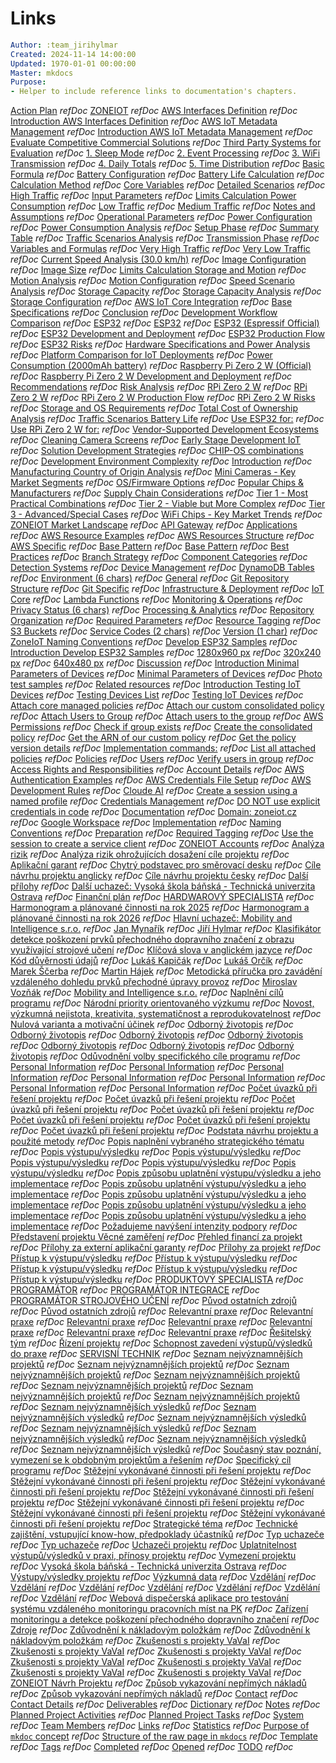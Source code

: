 # Links

```yaml
Author: :team_jirihylmar
Created: 2024-11-14 14:00:00
Updated: 1970-01-01 00:00:00
Master: mkdocs
Purpose:
- Helper to include reference links to documentation's chapters.
```

[Action Plan](#action-plan) *refDoc*
[ZONEIOT](#zoneiot) *refDoc*
[AWS Interfaces Definition](/development_aws/aws_interfaces_definition#aws-interfaces-definition) *refDoc*
[Introduction AWS Interfaces Definition](/development_aws/aws_interfaces_definition#introduction-aws-interfaces-definition) *refDoc*
[AWS IoT Metadata Management](/development_aws/aws_iot_metadata_management#aws-iot-metadata-management) *refDoc*
[Introduction AWS IoT Metadata Management](/development_aws/aws_iot_metadata_management#introduction-aws-iot-metadata-management) *refDoc*
[Evaluate Competitive Commercial Solutions](/development_common/evaluate_competitive_commercial_solutions#evaluate-competitive-commercial-solutions) *refDoc*
[Third Party Systems for Evaluation](/development_common/evaluate_competitive_commercial_solutions#third-party-systems-for-evaluation) *refDoc*
[1. Sleep Mode](/development_common/limits_calculations_power_consumption#1-sleep-mode) *refDoc*
[2. Event Processing](/development_common/limits_calculations_power_consumption#2-event-processing) *refDoc*
[3. WiFi Transmission](/development_common/limits_calculations_power_consumption#3-wifi-transmission) *refDoc*
[4. Daily Totals](/development_common/limits_calculations_power_consumption#4-daily-totals) *refDoc*
[5. Time Distribution](/development_common/limits_calculations_power_consumption#5-time-distribution) *refDoc*
[Basic Formula](/development_common/limits_calculations_power_consumption#basic-formula) *refDoc*
[Battery Configuration](/development_common/limits_calculations_power_consumption#battery-configuration) *refDoc*
[Battery Life Calculation](/development_common/limits_calculations_power_consumption#battery-life-calculation) *refDoc*
[Calculation Method](/development_common/limits_calculations_power_consumption#calculation-method) *refDoc*
[Core Variables](/development_common/limits_calculations_power_consumption#core-variables) *refDoc*
[Detailed Scenarios](/development_common/limits_calculations_power_consumption#detailed-scenarios) *refDoc*
[High Traffic](/development_common/limits_calculations_power_consumption#high-traffic) *refDoc*
[Input Parameters](/development_common/limits_calculations_power_consumption#input-parameters) *refDoc*
[Limits Calculation Power Consumption](/development_common/limits_calculations_power_consumption#limits-calculation-power-consumption) *refDoc*
[Low Traffic](/development_common/limits_calculations_power_consumption#low-traffic) *refDoc*
[Medium Traffic](/development_common/limits_calculations_power_consumption#medium-traffic) *refDoc*
[Notes and Assumptions](/development_common/limits_calculations_power_consumption#notes-and-assumptions) *refDoc*
[Operational Parameters](/development_common/limits_calculations_power_consumption#operational-parameters) *refDoc*
[Power Configuration](/development_common/limits_calculations_power_consumption#power-configuration) *refDoc*
[Power Consumption Analysis](/development_common/limits_calculations_power_consumption#power-consumption-analysis) *refDoc*
[Setup Phase](/development_common/limits_calculations_power_consumption#setup-phase) *refDoc*
[Summary Table](/development_common/limits_calculations_power_consumption#summary-table) *refDoc*
[Traffic Scenarios Analysis](/development_common/limits_calculations_power_consumption#traffic-scenarios-analysis) *refDoc*
[Transmission Phase](/development_common/limits_calculations_power_consumption#transmission-phase) *refDoc*
[Variables and Formulas](/development_common/limits_calculations_power_consumption#variables-and-formulas) *refDoc*
[Very High Traffic](/development_common/limits_calculations_power_consumption#very-high-traffic) *refDoc*
[Very Low Traffic](/development_common/limits_calculations_power_consumption#very-low-traffic) *refDoc*
[Current Speed Analysis (30.0 km/h)](/development_common/limits_calculations_storage_and_motion#current-speed-analysis-(30.0-km/h)) *refDoc*
[Image Configuration](/development_common/limits_calculations_storage_and_motion#image-configuration) *refDoc*
[Image Size](/development_common/limits_calculations_storage_and_motion#image-size) *refDoc*
[Limits Calculation Storage and Motion](/development_common/limits_calculations_storage_and_motion#limits-calculation-storage-and-motion) *refDoc*
[Motion Analysis](/development_common/limits_calculations_storage_and_motion#motion-analysis) *refDoc*
[Motion Configuration](/development_common/limits_calculations_storage_and_motion#motion-configuration) *refDoc*
[Speed Scenario Analysis](/development_common/limits_calculations_storage_and_motion#speed-scenario-analysis) *refDoc*
[Storage Capacity](/development_common/limits_calculations_storage_and_motion#storage-capacity) *refDoc*
[Storage Capacity Analysis](/development_common/limits_calculations_storage_and_motion#storage-capacity-analysis) *refDoc*
[Storage Configuration](/development_common/limits_calculations_storage_and_motion#storage-configuration) *refDoc*
[AWS IoT Core Integration](/development_common/platform_comparison_for_iot_deployments#aws-iot-core-integration) *refDoc*
[Base Specifications](/development_common/platform_comparison_for_iot_deployments#base-specifications) *refDoc*
[Conclusion](/development_common/platform_comparison_for_iot_deployments#conclusion) *refDoc*
[Development Workflow Comparison](/development_common/platform_comparison_for_iot_deployments#development-workflow-comparison) *refDoc*
[ESP32](/development_common/platform_comparison_for_iot_deployments#esp32) *refDoc*
[ESP32](/development_common/platform_comparison_for_iot_deployments#esp32) *refDoc*
[ESP32 (Espressif Official)](/development_common/platform_comparison_for_iot_deployments#esp32-(espressif-official)) *refDoc*
[ESP32 Development and Deployment](/development_common/platform_comparison_for_iot_deployments#esp32-development-and-deployment) *refDoc*
[ESP32 Production Flow](/development_common/platform_comparison_for_iot_deployments#esp32-production-flow) *refDoc*
[ESP32 Risks](/development_common/platform_comparison_for_iot_deployments#esp32-risks) *refDoc*
[Hardware Specifications and Power Analysis](/development_common/platform_comparison_for_iot_deployments#hardware-specifications-and-power-analysis) *refDoc*
[Platform Comparison for IoT Deployments](/development_common/platform_comparison_for_iot_deployments#platform-comparison-for-iot-deployments) *refDoc*
[Power Consumption (2000mAh battery)](/development_common/platform_comparison_for_iot_deployments#power-consumption-(2000mah-battery)) *refDoc*
[Raspberry Pi Zero 2 W (Official)](/development_common/platform_comparison_for_iot_deployments#raspberry-pi-zero-2-w-(official)) *refDoc*
[Raspberry Pi Zero 2 W Development and Deployment](/development_common/platform_comparison_for_iot_deployments#raspberry-pi-zero-2-w-development-and-deployment) *refDoc*
[Recommendations](/development_common/platform_comparison_for_iot_deployments#recommendations) *refDoc*
[Risk Analysis](/development_common/platform_comparison_for_iot_deployments#risk-analysis) *refDoc*
[RPi Zero 2 W](/development_common/platform_comparison_for_iot_deployments#rpi-zero-2-w) *refDoc*
[RPi Zero 2 W](/development_common/platform_comparison_for_iot_deployments#rpi-zero-2-w) *refDoc*
[RPi Zero 2 W Production Flow](/development_common/platform_comparison_for_iot_deployments#rpi-zero-2-w-production-flow) *refDoc*
[RPi Zero 2 W Risks](/development_common/platform_comparison_for_iot_deployments#rpi-zero-2-w-risks) *refDoc*
[Storage and OS Requirements](/development_common/platform_comparison_for_iot_deployments#storage-and-os-requirements) *refDoc*
[Total Cost of Ownership Analysis](/development_common/platform_comparison_for_iot_deployments#total-cost-of-ownership-analysis) *refDoc*
[Traffic Scenarios Battery Life](/development_common/platform_comparison_for_iot_deployments#traffic-scenarios-battery-life) *refDoc*
[Use ESP32 for:](/development_common/platform_comparison_for_iot_deployments#use-esp32-for:) *refDoc*
[Use RPi Zero 2 W for:](/development_common/platform_comparison_for_iot_deployments#use-rpi-zero-2-w-for:) *refDoc*
[Vendor-Supported Development Ecosystems](/development_common/platform_comparison_for_iot_deployments#vendor-supported-development-ecosystems) *refDoc*
[Cleaning Camera Screens](/development_common/solution_development_strategies#cleaning-camera-screens) *refDoc*
[Early Stage Development IoT](/development_common/solution_development_strategies#early-stage-development-iot) *refDoc*
[Solution Development Strategies](/development_common/solution_development_strategies#solution-development-strategies) *refDoc*
[CHIP-OS combinations](/development_common/zoneiot_market_landscape_ro#chip-os-combinations) *refDoc*
[Development Environment Complexity](/development_common/zoneiot_market_landscape_ro#development-environment-complexity) *refDoc*
[Introduction](/development_common/zoneiot_market_landscape_ro#introduction) *refDoc*
[Manufacturing Country of Origin Analysis](/development_common/zoneiot_market_landscape_ro#manufacturing-country-of-origin-analysis) *refDoc*
[Mini Cameras - Key Market Segments](/development_common/zoneiot_market_landscape_ro#mini-cameras---key-market-segments) *refDoc*
[OS/Firmware Options](/development_common/zoneiot_market_landscape_ro#os/firmware-options) *refDoc*
[Popular Chips & Manufacturers](/development_common/zoneiot_market_landscape_ro#popular-chips-&-manufacturers) *refDoc*
[Supply Chain Considerations](/development_common/zoneiot_market_landscape_ro#supply-chain-considerations) *refDoc*
[Tier 1 - Most Practical Combinations](/development_common/zoneiot_market_landscape_ro#tier-1---most-practical-combinations) *refDoc*
[Tier 2 - Viable but More Complex](/development_common/zoneiot_market_landscape_ro#tier-2---viable-but-more-complex) *refDoc*
[Tier 3 - Advanced/Special Cases](/development_common/zoneiot_market_landscape_ro#tier-3---advanced/special-cases) *refDoc*
[WiFi Chips - Key Market Trends](/development_common/zoneiot_market_landscape_ro#wifi-chips---key-market-trends) *refDoc*
[ZONEIOT Market Landscape](/development_common/zoneiot_market_landscape_ro#zoneiot-market-landscape) *refDoc*
[API Gateway](/development_common/zoneiot_naming_conventions#api-gateway) *refDoc*
[Applications](/development_common/zoneiot_naming_conventions#applications) *refDoc*
[AWS Resource Examples](/development_common/zoneiot_naming_conventions#aws-resource-examples) *refDoc*
[AWS Resources Structure](/development_common/zoneiot_naming_conventions#aws-resources-structure) *refDoc*
[AWS Specific](/development_common/zoneiot_naming_conventions#aws-specific) *refDoc*
[Base Pattern](/development_common/zoneiot_naming_conventions#base-pattern) *refDoc*
[Base Pattern](/development_common/zoneiot_naming_conventions#base-pattern) *refDoc*
[Best Practices](/development_common/zoneiot_naming_conventions#best-practices) *refDoc*
[Branch Strategy](/development_common/zoneiot_naming_conventions#branch-strategy) *refDoc*
[Component Categories](/development_common/zoneiot_naming_conventions#component-categories) *refDoc*
[Detection Systems](/development_common/zoneiot_naming_conventions#detection-systems) *refDoc*
[Device Management](/development_common/zoneiot_naming_conventions#device-management) *refDoc*
[DynamoDB Tables](/development_common/zoneiot_naming_conventions#dynamodb-tables) *refDoc*
[Environment (6 chars)](/development_common/zoneiot_naming_conventions#environment-(6-chars)) *refDoc*
[General](/development_common/zoneiot_naming_conventions#general) *refDoc*
[Git Repository Structure](/development_common/zoneiot_naming_conventions#git-repository-structure) *refDoc*
[Git Specific](/development_common/zoneiot_naming_conventions#git-specific) *refDoc*
[Infrastructure & Deployment](/development_common/zoneiot_naming_conventions#infrastructure-&-deployment) *refDoc*
[IoT Core](/development_common/zoneiot_naming_conventions#iot-core) *refDoc*
[Lambda Functions](/development_common/zoneiot_naming_conventions#lambda-functions) *refDoc*
[Monitoring & Operations](/development_common/zoneiot_naming_conventions#monitoring-&-operations) *refDoc*
[Privacy Status (6 chars)](/development_common/zoneiot_naming_conventions#privacy-status-(6-chars)) *refDoc*
[Processing & Analytics](/development_common/zoneiot_naming_conventions#processing-&-analytics) *refDoc*
[Repository Organization](/development_common/zoneiot_naming_conventions#repository-organization) *refDoc*
[Required Parameters](/development_common/zoneiot_naming_conventions#required-parameters) *refDoc*
[Resource Tagging](/development_common/zoneiot_naming_conventions#resource-tagging) *refDoc*
[S3 Buckets](/development_common/zoneiot_naming_conventions#s3-buckets) *refDoc*
[Service Codes (2 chars)](/development_common/zoneiot_naming_conventions#service-codes-(2-chars)) *refDoc*
[Version (1 char)](/development_common/zoneiot_naming_conventions#version-(1-char)) *refDoc*
[ZoneIoT Naming Conventions](/development_common/zoneiot_naming_conventions#zoneiot-naming-conventions) *refDoc*
[Develop ESP32 Samples](/development_devices/develop_esp32_samples#develop-esp32-samples) *refDoc*
[Introduction Develop ESP32 Samples](/development_devices/develop_esp32_samples#introduction-develop-esp32-samples) *refDoc*
[1280x960 px](/development_devices/minimal_parameters_of_devices#1280x960-px) *refDoc*
[320x240 px](/development_devices/minimal_parameters_of_devices#320x240-px) *refDoc*
[640x480 px](/development_devices/minimal_parameters_of_devices#640x480-px) *refDoc*
[Discussion](/development_devices/minimal_parameters_of_devices#discussion) *refDoc*
[Introduction Minimal Parameters of Devices](/development_devices/minimal_parameters_of_devices#introduction-minimal-parameters-of-devices) *refDoc*
[Minimal Parameters of Devices](/development_devices/minimal_parameters_of_devices#minimal-parameters-of-devices) *refDoc*
[Photo test samples](/development_devices/minimal_parameters_of_devices#photo-test-samples) *refDoc*
[Related resources](/development_devices/minimal_parameters_of_devices#related-resources) *refDoc*
[Introduction Testing IoT Devices](/development_devices/testing_iot_devices#introduction-testing-iot-devices) *refDoc*
[Testing Devices List](/development_devices/testing_iot_devices#testing-devices-list) *refDoc*
[Testing IoT Devices](/development_devices/testing_iot_devices#testing-iot-devices) *refDoc*
[Attach core managed policies](/governance/aws_permissions#attach-core-managed-policies) *refDoc*
[Attach our custom consolidated policy](/governance/aws_permissions#attach-our-custom-consolidated-policy) *refDoc*
[Attach Users to Group](/governance/aws_permissions#attach-users-to-group) *refDoc*
[Attach users to the group](/governance/aws_permissions#attach-users-to-the-group) *refDoc*
[AWS Permissions](/governance/aws_permissions#aws-permissions) *refDoc*
[Check if group exists](/governance/aws_permissions#check-if-group-exists) *refDoc*
[Create the consolidated policy](/governance/aws_permissions#create-the-consolidated-policy) *refDoc*
[Get the ARN of our custom policy](/governance/aws_permissions#get-the-arn-of-our-custom-policy) *refDoc*
[Get the policy version details](/governance/aws_permissions#get-the-policy-version-details) *refDoc*
[Implementation commands:](/governance/aws_permissions#implementation-commands:) *refDoc*
[List all attached policies](/governance/aws_permissions#list-all-attached-policies) *refDoc*
[Policies](/governance/aws_permissions#policies) *refDoc*
[Users](/governance/aws_permissions#users) *refDoc*
[Verify users in group](/governance/aws_permissions#verify-users-in-group) *refDoc*
[Access Rights and Responsibilities](/governance/zoneiot_accounts#access-rights-and-responsibilities) *refDoc*
[Account Details](/governance/zoneiot_accounts#account-details) *refDoc*
[AWS Authentication Examples](/governance/zoneiot_accounts#aws-authentication-examples) *refDoc*
[AWS Credentials File Setup](/governance/zoneiot_accounts#aws-credentials-file-setup) *refDoc*
[AWS Development Rules](/governance/zoneiot_accounts#aws-development-rules) *refDoc*
[Cloude AI](/governance/zoneiot_accounts#cloude-ai) *refDoc*
[Create a session using a named profile](/governance/zoneiot_accounts#create-a-session-using-a-named-profile) *refDoc*
[Credentials Management](/governance/zoneiot_accounts#credentials-management) *refDoc*
[DO NOT use explicit credentials in code](/governance/zoneiot_accounts#do-not-use-explicit-credentials-in-code) *refDoc*
[Documentation](/governance/zoneiot_accounts#documentation) *refDoc*
[Domain: zoneiot.cz](/governance/zoneiot_accounts#domain:-zoneiot.cz) *refDoc*
[Google Workspace](/governance/zoneiot_accounts#google-workspace) *refDoc*
[Implementation](/governance/zoneiot_accounts#implementation) *refDoc*
[Naming Conventions](/governance/zoneiot_accounts#naming-conventions) *refDoc*
[Preparation](/governance/zoneiot_accounts#preparation) *refDoc*
[Required Tagging](/governance/zoneiot_accounts#required-tagging) *refDoc*
[Use the session to create a service client](/governance/zoneiot_accounts#use-the-session-to-create-a-service-client) *refDoc*
[ZONEIOT Accounts](/governance/zoneiot_accounts#zoneiot-accounts) *refDoc*
[Analýza rizik](/governance/zoneiot_navrh_projektu_ro#analyza-rizik) *refDoc*
[Analýza rizik ohrožujících dosažení cíle projektu](/governance/zoneiot_navrh_projektu_ro#analyza-rizik-ohrozujicich-dosazeni-cile-projektu) *refDoc*
[Aplikační garant](/governance/zoneiot_navrh_projektu_ro#aplikacni-garant) *refDoc*
[Chytrý podstavec pro směrovací desku](/governance/zoneiot_navrh_projektu_ro#chytry-podstavec-pro-smerovaci-desku) *refDoc*
[Cíle návrhu projektu anglicky](/governance/zoneiot_navrh_projektu_ro#cile-navrhu-projektu-anglicky) *refDoc*
[Cíle návrhu projektu česky](/governance/zoneiot_navrh_projektu_ro#cile-navrhu-projektu-cesky) *refDoc*
[Další přílohy](/governance/zoneiot_navrh_projektu_ro#dalsi-prilohy) *refDoc*
[Další uchazeč: Vysoká škola báňská - Technická univerzita Ostrava](/governance/zoneiot_navrh_projektu_ro#dalsi-uchazec:-vysoka-skola-banska---technicka-univerzita-ostrava) *refDoc*
[Finanční plán](/governance/zoneiot_navrh_projektu_ro#financni-plan) *refDoc*
[HARDWAROVÝ SPECIALISTA](/governance/zoneiot_navrh_projektu_ro#hardwarovy-specialista) *refDoc*
[Harmonogram a plánované činnosti na rok 2025](/governance/zoneiot_navrh_projektu_ro#harmonogram-a-planovane-cinnosti-na-rok-2025) *refDoc*
[Harmonogram a plánované činnosti na rok 2026](/governance/zoneiot_navrh_projektu_ro#harmonogram-a-planovane-cinnosti-na-rok-2026) *refDoc*
[Hlavní uchazeč: Mobility and Intelligence s.r.o.](/governance/zoneiot_navrh_projektu_ro#hlavni-uchazec:-mobility-and-intelligence-s.r.o.) *refDoc*
[Jan Mynařík](/governance/zoneiot_navrh_projektu_ro#jan-mynarik) *refDoc*
[Jiří Hylmar](/governance/zoneiot_navrh_projektu_ro#jiri-hylmar) *refDoc*
[Klasifikátor detekce poškození prvků přechodného dopravního značení z obrazu využívající strojové učení](/governance/zoneiot_navrh_projektu_ro#klasifikator-detekce-poskozeni-prvku-prechodneho-dopravniho-znaceni-z-obrazu-vyuzivajici-strojove-uceni) *refDoc*
[Klíčová slova v anglickém jazyce](/governance/zoneiot_navrh_projektu_ro#klicova-slova-v-anglickem-jazyce) *refDoc*
[Kód důvěrnosti údajů](/governance/zoneiot_navrh_projektu_ro#kod-duvernosti-udaju) *refDoc*
[Lukáš Kapičák](/governance/zoneiot_navrh_projektu_ro#lukas-kapicak) *refDoc*
[Lukáš Orčík](/governance/zoneiot_navrh_projektu_ro#lukas-orcik) *refDoc*
[Marek Ščerba](/governance/zoneiot_navrh_projektu_ro#marek-scerba) *refDoc*
[Martin Hájek](/governance/zoneiot_navrh_projektu_ro#martin-hajek) *refDoc*
[Metodická příručka pro zavádění vzdáleného dohledu prvků přechodné úpravy provoz](/governance/zoneiot_navrh_projektu_ro#metodicka-prirucka-pro-zavadeni-vzdaleneho-dohledu-prvku-prechodne-upravy-provoz) *refDoc*
[Miroslav Vozňák](/governance/zoneiot_navrh_projektu_ro#miroslav-voznak) *refDoc*
[Mobility and Intelligence s.r.o.](/governance/zoneiot_navrh_projektu_ro#mobility-and-intelligence-s.r.o.) *refDoc*
[Naplnění cílů programu](/governance/zoneiot_navrh_projektu_ro#naplneni-cilu-programu) *refDoc*
[Národní priority orientovaného výzkumu](/governance/zoneiot_navrh_projektu_ro#narodni-priority-orientovaneho-vyzkumu) *refDoc*
[Novost, výzkumná nejistota, kreativita, systematičnost a reprodukovatelnost](/governance/zoneiot_navrh_projektu_ro#novost,-vyzkumna-nejistota,-kreativita,-systematicnost-a-reprodukovatelnost) *refDoc*
[Nulová varianta a motivační účinek](/governance/zoneiot_navrh_projektu_ro#nulova-varianta-a-motivacni-ucinek) *refDoc*
[Odborný životopis](/governance/zoneiot_navrh_projektu_ro#odborny-zivotopis) *refDoc*
[Odborný životopis](/governance/zoneiot_navrh_projektu_ro#odborny-zivotopis) *refDoc*
[Odborný životopis](/governance/zoneiot_navrh_projektu_ro#odborny-zivotopis) *refDoc*
[Odborný životopis](/governance/zoneiot_navrh_projektu_ro#odborny-zivotopis) *refDoc*
[Odborný životopis](/governance/zoneiot_navrh_projektu_ro#odborny-zivotopis) *refDoc*
[Odborný životopis](/governance/zoneiot_navrh_projektu_ro#odborny-zivotopis) *refDoc*
[Odborný životopis](/governance/zoneiot_navrh_projektu_ro#odborny-zivotopis) *refDoc*
[Odůvodnění volby specifického cíle programu](/governance/zoneiot_navrh_projektu_ro#oduvodneni-volby-specifickeho-cile-programu) *refDoc*
[Personal Information](/governance/zoneiot_navrh_projektu_ro#personal-information) *refDoc*
[Personal Information](/governance/zoneiot_navrh_projektu_ro#personal-information) *refDoc*
[Personal Information](/governance/zoneiot_navrh_projektu_ro#personal-information) *refDoc*
[Personal Information](/governance/zoneiot_navrh_projektu_ro#personal-information) *refDoc*
[Personal Information](/governance/zoneiot_navrh_projektu_ro#personal-information) *refDoc*
[Personal Information](/governance/zoneiot_navrh_projektu_ro#personal-information) *refDoc*
[Personal Information](/governance/zoneiot_navrh_projektu_ro#personal-information) *refDoc*
[Počet úvazků při řešení projektu](/governance/zoneiot_navrh_projektu_ro#pocet-uvazku-pri-reseni-projektu) *refDoc*
[Počet úvazků při řešení projektu](/governance/zoneiot_navrh_projektu_ro#pocet-uvazku-pri-reseni-projektu) *refDoc*
[Počet úvazků při řešení projektu](/governance/zoneiot_navrh_projektu_ro#pocet-uvazku-pri-reseni-projektu) *refDoc*
[Počet úvazků při řešení projektu](/governance/zoneiot_navrh_projektu_ro#pocet-uvazku-pri-reseni-projektu) *refDoc*
[Počet úvazků při řešení projektu](/governance/zoneiot_navrh_projektu_ro#pocet-uvazku-pri-reseni-projektu) *refDoc*
[Počet úvazků při řešení projektu](/governance/zoneiot_navrh_projektu_ro#pocet-uvazku-pri-reseni-projektu) *refDoc*
[Počet úvazků při řešení projektu](/governance/zoneiot_navrh_projektu_ro#pocet-uvazku-pri-reseni-projektu) *refDoc*
[Podstata návrhu projektu a použité metody](/governance/zoneiot_navrh_projektu_ro#podstata-navrhu-projektu-a-pouzite-metody) *refDoc*
[Popis naplnění vybraného strategického tématu](/governance/zoneiot_navrh_projektu_ro#popis-naplneni-vybraneho-strategickeho-tematu) *refDoc*
[Popis výstupu/výsledku](/governance/zoneiot_navrh_projektu_ro#popis-vystupu/vysledku) *refDoc*
[Popis výstupu/výsledku](/governance/zoneiot_navrh_projektu_ro#popis-vystupu/vysledku) *refDoc*
[Popis výstupu/výsledku](/governance/zoneiot_navrh_projektu_ro#popis-vystupu/vysledku) *refDoc*
[Popis výstupu/výsledku](/governance/zoneiot_navrh_projektu_ro#popis-vystupu/vysledku) *refDoc*
[Popis výstupu/výsledku](/governance/zoneiot_navrh_projektu_ro#popis-vystupu/vysledku) *refDoc*
[Popis způsobu uplatnění výstupu/výsledku a jeho implementace](/governance/zoneiot_navrh_projektu_ro#popis-zpusobu-uplatneni-vystupu/vysledku-a-jeho-implementace) *refDoc*
[Popis způsobu uplatnění výstupu/výsledku a jeho implementace](/governance/zoneiot_navrh_projektu_ro#popis-zpusobu-uplatneni-vystupu/vysledku-a-jeho-implementace) *refDoc*
[Popis způsobu uplatnění výstupu/výsledku a jeho implementace](/governance/zoneiot_navrh_projektu_ro#popis-zpusobu-uplatneni-vystupu/vysledku-a-jeho-implementace) *refDoc*
[Popis způsobu uplatnění výstupu/výsledku a jeho implementace](/governance/zoneiot_navrh_projektu_ro#popis-zpusobu-uplatneni-vystupu/vysledku-a-jeho-implementace) *refDoc*
[Popis způsobu uplatnění výstupu/výsledku a jeho implementace](/governance/zoneiot_navrh_projektu_ro#popis-zpusobu-uplatneni-vystupu/vysledku-a-jeho-implementace) *refDoc*
[Požadujeme navýšení intenzity podpory](/governance/zoneiot_navrh_projektu_ro#pozadujeme-navyseni-intenzity-podpory) *refDoc*
[Představení projektu Věcné zaměření](/governance/zoneiot_navrh_projektu_ro#predstaveni-projektu-vecne-zamereni) *refDoc*
[Přehled financí za projekt](/governance/zoneiot_navrh_projektu_ro#prehled-financi-za-projekt) *refDoc*
[Přílohy za externí aplikační garanty](/governance/zoneiot_navrh_projektu_ro#prilohy-za-externi-aplikacni-garanty) *refDoc*
[Přílohy za projekt](/governance/zoneiot_navrh_projektu_ro#prilohy-za-projekt) *refDoc*
[Přístup k výstupu/výsledku](/governance/zoneiot_navrh_projektu_ro#pristup-k-vystupu/vysledku) *refDoc*
[Přístup k výstupu/výsledku](/governance/zoneiot_navrh_projektu_ro#pristup-k-vystupu/vysledku) *refDoc*
[Přístup k výstupu/výsledku](/governance/zoneiot_navrh_projektu_ro#pristup-k-vystupu/vysledku) *refDoc*
[Přístup k výstupu/výsledku](/governance/zoneiot_navrh_projektu_ro#pristup-k-vystupu/vysledku) *refDoc*
[Přístup k výstupu/výsledku](/governance/zoneiot_navrh_projektu_ro#pristup-k-vystupu/vysledku) *refDoc*
[PRODUKTOVÝ SPECIALISTA](/governance/zoneiot_navrh_projektu_ro#produktovy-specialista) *refDoc*
[PROGRAMÁTOR](/governance/zoneiot_navrh_projektu_ro#programator) *refDoc*
[PROGRAMÁTOR INTEGRACE](/governance/zoneiot_navrh_projektu_ro#programator-integrace) *refDoc*
[PROGRAMÁTOR STROJOVÉHO UČENÍ](/governance/zoneiot_navrh_projektu_ro#programator-strojoveho-uceni) *refDoc*
[Původ ostatních zdrojů](/governance/zoneiot_navrh_projektu_ro#puvod-ostatnich-zdroju) *refDoc*
[Původ ostatních zdrojů](/governance/zoneiot_navrh_projektu_ro#puvod-ostatnich-zdroju) *refDoc*
[Relevantní praxe](/governance/zoneiot_navrh_projektu_ro#relevantni-praxe) *refDoc*
[Relevantní praxe](/governance/zoneiot_navrh_projektu_ro#relevantni-praxe) *refDoc*
[Relevantní praxe](/governance/zoneiot_navrh_projektu_ro#relevantni-praxe) *refDoc*
[Relevantní praxe](/governance/zoneiot_navrh_projektu_ro#relevantni-praxe) *refDoc*
[Relevantní praxe](/governance/zoneiot_navrh_projektu_ro#relevantni-praxe) *refDoc*
[Relevantní praxe](/governance/zoneiot_navrh_projektu_ro#relevantni-praxe) *refDoc*
[Relevantní praxe](/governance/zoneiot_navrh_projektu_ro#relevantni-praxe) *refDoc*
[Řešitelský tým](/governance/zoneiot_navrh_projektu_ro#resitelsky-tym) *refDoc*
[Řízení projektu](/governance/zoneiot_navrh_projektu_ro#rizeni-projektu) *refDoc*
[Schopnost zavedení výstupů/výsledků do praxe](/governance/zoneiot_navrh_projektu_ro#schopnost-zavedeni-vystupu/vysledku-do-praxe) *refDoc*
[SERVISNÍ TECHNIK](/governance/zoneiot_navrh_projektu_ro#servisni-technik) *refDoc*
[Seznam nejvýznamnějších projektů](/governance/zoneiot_navrh_projektu_ro#seznam-nejvyznamnejsich-projektu) *refDoc*
[Seznam nejvýznamnějších projektů](/governance/zoneiot_navrh_projektu_ro#seznam-nejvyznamnejsich-projektu) *refDoc*
[Seznam nejvýznamnějších projektů](/governance/zoneiot_navrh_projektu_ro#seznam-nejvyznamnejsich-projektu) *refDoc*
[Seznam nejvýznamnějších projektů](/governance/zoneiot_navrh_projektu_ro#seznam-nejvyznamnejsich-projektu) *refDoc*
[Seznam nejvýznamnějších projektů](/governance/zoneiot_navrh_projektu_ro#seznam-nejvyznamnejsich-projektu) *refDoc*
[Seznam nejvýznamnějších projektů](/governance/zoneiot_navrh_projektu_ro#seznam-nejvyznamnejsich-projektu) *refDoc*
[Seznam nejvýznamnějších projektů](/governance/zoneiot_navrh_projektu_ro#seznam-nejvyznamnejsich-projektu) *refDoc*
[Seznam nejvýznamnějších výsledků](/governance/zoneiot_navrh_projektu_ro#seznam-nejvyznamnejsich-vysledku) *refDoc*
[Seznam nejvýznamnějších výsledků](/governance/zoneiot_navrh_projektu_ro#seznam-nejvyznamnejsich-vysledku) *refDoc*
[Seznam nejvýznamnějších výsledků](/governance/zoneiot_navrh_projektu_ro#seznam-nejvyznamnejsich-vysledku) *refDoc*
[Seznam nejvýznamnějších výsledků](/governance/zoneiot_navrh_projektu_ro#seznam-nejvyznamnejsich-vysledku) *refDoc*
[Seznam nejvýznamnějších výsledků](/governance/zoneiot_navrh_projektu_ro#seznam-nejvyznamnejsich-vysledku) *refDoc*
[Seznam nejvýznamnějších výsledků](/governance/zoneiot_navrh_projektu_ro#seznam-nejvyznamnejsich-vysledku) *refDoc*
[Seznam nejvýznamnějších výsledků](/governance/zoneiot_navrh_projektu_ro#seznam-nejvyznamnejsich-vysledku) *refDoc*
[Současný stav poznání, vymezení se k obdobným projektům a řešením](/governance/zoneiot_navrh_projektu_ro#soucasny-stav-poznani,-vymezeni-se-k-obdobnym-projektum-a-resenim) *refDoc*
[Specifický cíl programu](/governance/zoneiot_navrh_projektu_ro#specificky-cil-programu) *refDoc*
[Stěžejní vykonávané činnosti při řešení projektu](/governance/zoneiot_navrh_projektu_ro#stezejni-vykonavane-cinnosti-pri-reseni-projektu) *refDoc*
[Stěžejní vykonávané činnosti při řešení projektu](/governance/zoneiot_navrh_projektu_ro#stezejni-vykonavane-cinnosti-pri-reseni-projektu) *refDoc*
[Stěžejní vykonávané činnosti při řešení projektu](/governance/zoneiot_navrh_projektu_ro#stezejni-vykonavane-cinnosti-pri-reseni-projektu) *refDoc*
[Stěžejní vykonávané činnosti při řešení projektu](/governance/zoneiot_navrh_projektu_ro#stezejni-vykonavane-cinnosti-pri-reseni-projektu) *refDoc*
[Stěžejní vykonávané činnosti při řešení projektu](/governance/zoneiot_navrh_projektu_ro#stezejni-vykonavane-cinnosti-pri-reseni-projektu) *refDoc*
[Stěžejní vykonávané činnosti při řešení projektu](/governance/zoneiot_navrh_projektu_ro#stezejni-vykonavane-cinnosti-pri-reseni-projektu) *refDoc*
[Stěžejní vykonávané činnosti při řešení projektu](/governance/zoneiot_navrh_projektu_ro#stezejni-vykonavane-cinnosti-pri-reseni-projektu) *refDoc*
[Strategické téma](/governance/zoneiot_navrh_projektu_ro#strategicke-tema) *refDoc*
[Technické zajištění, vstupující know-how, předpoklady účastníků](/governance/zoneiot_navrh_projektu_ro#technicke-zajisteni,-vstupujici-know-how,-predpoklady-ucastniku) *refDoc*
[Typ uchazeče](/governance/zoneiot_navrh_projektu_ro#typ-uchazece) *refDoc*
[Typ uchazeče](/governance/zoneiot_navrh_projektu_ro#typ-uchazece) *refDoc*
[Uchazeči projektu](/governance/zoneiot_navrh_projektu_ro#uchazeci-projektu) *refDoc*
[Uplatnitelnost výstupů/výsledků v praxi, přínosy projektu](/governance/zoneiot_navrh_projektu_ro#uplatnitelnost-vystupu/vysledku-v-praxi,-prinosy-projektu) *refDoc*
[Vymezení projektu](/governance/zoneiot_navrh_projektu_ro#vymezeni-projektu) *refDoc*
[Vysoká škola báňská - Technická univerzita Ostrava](/governance/zoneiot_navrh_projektu_ro#vysoka-skola-banska---technicka-univerzita-ostrava) *refDoc*
[Výstupy/výsledky projektu](/governance/zoneiot_navrh_projektu_ro#vystupy/vysledky-projektu) *refDoc*
[Výzkumná data](/governance/zoneiot_navrh_projektu_ro#vyzkumna-data) *refDoc*
[Vzdělání](/governance/zoneiot_navrh_projektu_ro#vzdelani) *refDoc*
[Vzdělání](/governance/zoneiot_navrh_projektu_ro#vzdelani) *refDoc*
[Vzdělání](/governance/zoneiot_navrh_projektu_ro#vzdelani) *refDoc*
[Vzdělání](/governance/zoneiot_navrh_projektu_ro#vzdelani) *refDoc*
[Vzdělání](/governance/zoneiot_navrh_projektu_ro#vzdelani) *refDoc*
[Vzdělání](/governance/zoneiot_navrh_projektu_ro#vzdelani) *refDoc*
[Vzdělání](/governance/zoneiot_navrh_projektu_ro#vzdelani) *refDoc*
[Webová dispečerská aplikace pro testování systému vzdáleného monitoringu pracovních míst na PK](/governance/zoneiot_navrh_projektu_ro#webova-dispecerska-aplikace-pro-testovani-systemu-vzdaleneho-monitoringu-pracovnich-mist-na-pk) *refDoc*
[Zařízení monitoringu a detekce poškození přechodného dopravního značení](/governance/zoneiot_navrh_projektu_ro#zarizeni-monitoringu-a-detekce-poskozeni-prechodneho-dopravniho-znaceni) *refDoc*
[Zdroje](/governance/zoneiot_navrh_projektu_ro#zdroje) *refDoc*
[Zdůvodnění k nákladovým položkám](/governance/zoneiot_navrh_projektu_ro#zduvodneni-k-nakladovym-polozkam) *refDoc*
[Zdůvodnění k nákladovým položkám](/governance/zoneiot_navrh_projektu_ro#zduvodneni-k-nakladovym-polozkam) *refDoc*
[Zkušenosti s projekty VaVaI](/governance/zoneiot_navrh_projektu_ro#zkusenosti-s-projekty-vavai) *refDoc*
[Zkušenosti s projekty VaVaI](/governance/zoneiot_navrh_projektu_ro#zkusenosti-s-projekty-vavai) *refDoc*
[Zkušenosti s projekty VaVaI](/governance/zoneiot_navrh_projektu_ro#zkusenosti-s-projekty-vavai) *refDoc*
[Zkušenosti s projekty VaVaI](/governance/zoneiot_navrh_projektu_ro#zkusenosti-s-projekty-vavai) *refDoc*
[Zkušenosti s projekty VaVaI](/governance/zoneiot_navrh_projektu_ro#zkusenosti-s-projekty-vavai) *refDoc*
[Zkušenosti s projekty VaVaI](/governance/zoneiot_navrh_projektu_ro#zkusenosti-s-projekty-vavai) *refDoc*
[Zkušenosti s projekty VaVaI](/governance/zoneiot_navrh_projektu_ro#zkusenosti-s-projekty-vavai) *refDoc*
[ZONEIOT Návrh Projektu](/governance/zoneiot_navrh_projektu_ro#zoneiot-navrh-projektu) *refDoc*
[Způsob vykazování nepřímých nákladů](/governance/zoneiot_navrh_projektu_ro#zpusob-vykazovani-neprimych-nakladu) *refDoc*
[Způsob vykazování nepřímých nákladů](/governance/zoneiot_navrh_projektu_ro#zpusob-vykazovani-neprimych-nakladu) *refDoc*
[Contact](/support/contact#contact) *refDoc*
[Contact Details](/support/contact#contact-details) *refDoc*
[Deliverables](/support/dictionary#deliverables) *refDoc*
[Dictionary](/support/dictionary#dictionary) *refDoc*
[Notes](/support/dictionary#notes) *refDoc*
[Planned Project Activities](/support/dictionary#planned-project-activities) *refDoc*
[Planned Project Tasks](/support/dictionary#planned-project-tasks) *refDoc*
[System](/support/dictionary#system) *refDoc*
[Team Members](/support/dictionary#team-members) *refDoc*
[Links](/support/links#links) *refDoc*
[Statistics](/support/statistics#statistics) *refDoc*
[Purpose of `mkdoc` concept](/support/template#purpose-of-mkdoc-concept) *refDoc*
[Structure of the raw page in `mkdocs`](/support/template#structure-of-the-raw-page-in-mkdocs) *refDoc*
[Template](/support/template#template) *refDoc*
[Tags](/tags#tags) *refDoc*
[Completed](/todo#completed) *refDoc*
[Opened](/todo#opened) *refDoc*
[TODO](/todo#todo) *refDoc*
